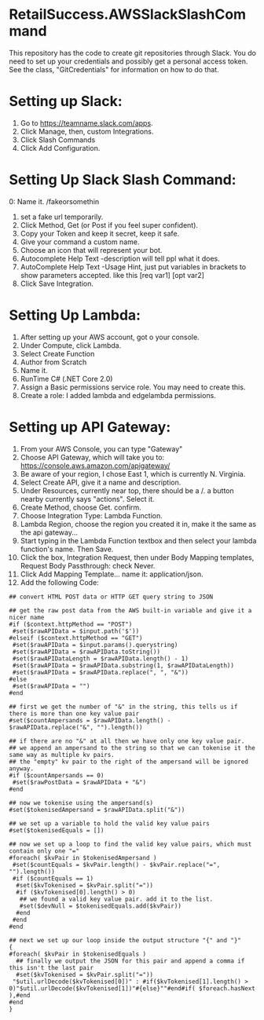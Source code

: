 # RetailSuccess.AWSSlackSlashCommand
This repository has the code to create git repositories through Slack.  You do need to set up your credentials and possibly get a 
personal access token.  See the class, "GitCredentials" for information on how to do that.  

# Setting up Slack:
1. Go to https://teamname.slack.com/apps. 
2. Click Manage, then, custom Integrations.
3. Click Slash Commands
4. Click Add Configuration.

# Setting Up Slack Slash Command:
0: Name it. /fakeorsomethin
1. set a fake url temporarily.
2. Click Method, Get (or Post if you feel super confident).
3. Copy your Token and keep it secret, keep it safe.
4. Give your command a custom name.
5. Choose an icon that will represent your bot.
6. Autocomplete Help Text -description will tell ppl what it does.
7. AutoComplete Help Text -Usage Hint, just put variables in brackets to show parameters accepted. like this [req var1] [opt var2]
8. Click Save Integration.

# Setting Up Lambda:
1. After setting up your AWS account, got o your console.  
2. Under Compute, click Lambda.
3. Select Create Function
4. Author from Scratch
5. Name it.
6. RunTime C# (.NET Core 2.0)
7. Assign a Basic permissions service role.  You may need to create this.  
8. Create a role: I added lambda and edgelambda permissions.

# Setting up API Gateway:
1. From your AWS Console, you can type "Gateway"
2. Choose API Gateway, which will take you to: https://console.aws.amazon.com/apigateway/
3. Be aware of your region, I chose East 1, which is currently N. Virginia.
4. Select Create API, give it a name and description.
5. Under Resources, currently near top, there should be a /.  a button nearby currently says "actions".  Select it.
6. Create Method, choose Get. confirm.
7. Choose Integration Type: Lambda Function.
8. Lambda Region, choose the region you created it in, make it the same as the api gateway...
9. Start typing in the Lambda Function textbox and then select your lambda function's name. Then Save.
10. Click the box, Integration Request, then under Body Mapping templates, Request Body Passthrough: check Never.
11. Click Add Mapping Template... name it: application/json.
12. Add the following Code:
```
## convert HTML POST data or HTTP GET query string to JSON
 
## get the raw post data from the AWS built-in variable and give it a nicer name
#if ($context.httpMethod == "POST")
 #set($rawAPIData = $input.path('$'))
#elseif ($context.httpMethod == "GET")
 #set($rawAPIData = $input.params().querystring)
 #set($rawAPIData = $rawAPIData.toString())
 #set($rawAPIDataLength = $rawAPIData.length() - 1)
 #set($rawAPIData = $rawAPIData.substring(1, $rawAPIDataLength))
 #set($rawAPIData = $rawAPIData.replace(", ", "&"))
#else
 #set($rawAPIData = "")
#end
 
## first we get the number of "&" in the string, this tells us if there is more than one key value pair
#set($countAmpersands = $rawAPIData.length() - $rawAPIData.replace("&", "").length())
 
## if there are no "&" at all then we have only one key value pair.
## we append an ampersand to the string so that we can tokenise it the same way as multiple kv pairs.
## the "empty" kv pair to the right of the ampersand will be ignored anyway.
#if ($countAmpersands == 0)
 #set($rawPostData = $rawAPIData + "&")
#end
 
## now we tokenise using the ampersand(s)
#set($tokenisedAmpersand = $rawAPIData.split("&"))
 
## we set up a variable to hold the valid key value pairs
#set($tokenisedEquals = [])
 
## now we set up a loop to find the valid key value pairs, which must contain only one "="
#foreach( $kvPair in $tokenisedAmpersand )
 #set($countEquals = $kvPair.length() - $kvPair.replace("=", "").length())
 #if ($countEquals == 1)
  #set($kvTokenised = $kvPair.split("="))
  #if ($kvTokenised[0].length() > 0)
   ## we found a valid key value pair. add it to the list.
   #set($devNull = $tokenisedEquals.add($kvPair))
  #end
 #end
#end
 
## next we set up our loop inside the output structure "{" and "}"
{
#foreach( $kvPair in $tokenisedEquals )
  ## finally we output the JSON for this pair and append a comma if this isn't the last pair
  #set($kvTokenised = $kvPair.split("="))
 "$util.urlDecode($kvTokenised[0])" : #if($kvTokenised[1].length() > 0)"$util.urlDecode($kvTokenised[1])"#{else}""#end#if( $foreach.hasNext ),#end
#end
}
```
